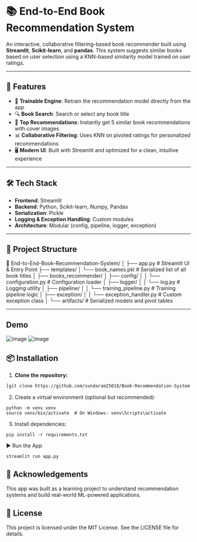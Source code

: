 # 📚 End-to-End Book Recommendation System

An interactive, collaborative filtering-based book recommender built using **Streamlit**, **Scikit-learn**, and **pandas**. This system suggests similar books based on user selection using a KNN-based similarity model trained on user ratings.

---

## 🚀 Features

- 🔁 **Trainable Engine**: Retrain the recommendation model directly from the app
- 🔍 **Book Search**: Search or select any book title
- 🎯 **Top Recommendations**: Instantly get 5 similar book recommendations with cover images
- 📊 **Collaborative Filtering**: Uses KNN on pivoted ratings for personalized recommendations
- 🖥️ **Modern UI**: Built with Streamlit and optimized for a clean, intuitive experience

---

## 🛠️ Tech Stack

- **Frontend**: Streamlit
- **Backend**: Python, Scikit-learn, Numpy, Pandas
- **Serialization**: Pickle
- **Logging & Exception Handling**: Custom modules
- **Architecture**: Modular (config, pipeline, logger, exception)

---

## 📂 Project Structure

📁 End-to-End-Book-Recommendation-System/ │ ├── app.py # Streamlit UI & Entry Point ├── templates/ │ └── book_names.pkl # Serialized list of all book titles │ ├── books_recommender/ │ ├── config/ │ │ └── configuration.py # Configuration loader │ ├── logger/ │ │ └── log.py # Logging utility │ ├── pipeline/ │ │ └── training_pipeline.py # Training pipeline logic │ ├── exception/ │ │ └── exception_handler.py # Custom exception class │ └── artifacts/ # Serialized models and pivot tables


---
## Demo

![image](https://github.com/user-attachments/assets/1fac9b4c-1b28-4490-bae0-97320584651b)
![image](https://github.com/user-attachments/assets/8bbe7077-d43e-4b22-be11-69e184e39980)


## 📦 Installation

1. **Clone the repository:**

```bash
[git clone https://github.com/sundaram25018/Book-Recommendation-System
```
2. Create a virtual environment (optional but recommended):
```base
python -m venv venv
source venv/bin/activate  # On Windows: venv\Scripts\activate
```
3. Install dependencies:
```base
pip install -r requirements.txt
```
▶️ Run the App
```base
streamlit run app.py
```
## 🙌 Acknowledgements
This app was built as a learning project to understand recommendation systems and build real-world ML-powered applications.

## 📃 License
This project is licensed under the MIT License. See the LICENSE file for details.


